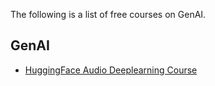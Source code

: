 The following is a list of free courses on GenAI.

## GenAI

* [HuggingFace Audio Deeplearning Course](https://huggingface.co/learn/audio-course/chapter0/introduction)  



